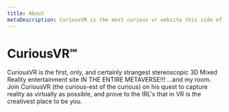 ```yaml
---
title: About
metaDescription: CuriousVR is the most curious vr website this side of reality.
---
```


# CuriousVR℠
CuriousVR is the first, only, and certainly strangest stereoscopic 3D Mixed Reality entertainment site IN THE ENTIRE METAVERSE!!!
...and my room.
Join CuriousVR (the curious-est of the curious) on his quest to capture reality as virtually as possible, and prove to the IRL's that in VR is the creativest place to be you.





